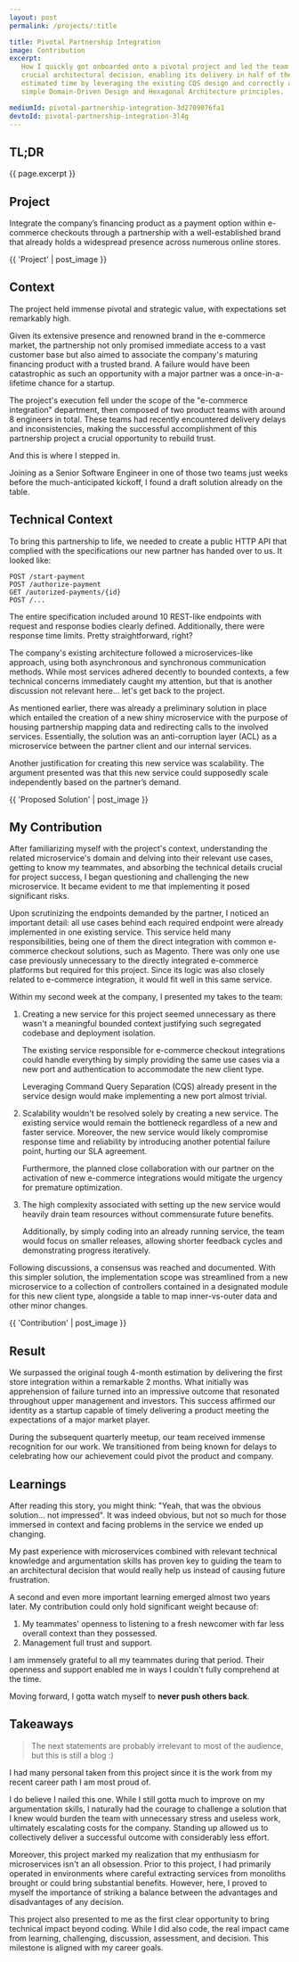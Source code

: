 ```yaml
---
layout: post
permalink: /projects/:title

title: Pivotal Partnership Integration
image: Contribution
excerpt:
   How I quickly got onboarded onto a pivotal project and led the team to make a
   crucial architectural decision, enabling its delivery in half of the initial
   estimated time by leveraging the existing CQS design and correctly applying
   simple Domain-Driven Design and Hexagonal Architecture principles.

mediumId: pivotal-partnership-integration-3d2709076fa1
devtoId: pivotal-partnership-integration-3l4g
---
```


## TL;DR

{{ page.excerpt }}

## Project

Integrate the company’s financing product as a payment option within e-commerce
checkouts through a partnership with a well-established brand that already holds
a widespread presence across numerous online stores.

{{ 'Project' | post_image }}

## Context

The project held immense pivotal and strategic value, with expectations set
remarkably high.

Given its extensive presence and renowned brand in the e-commerce market, the
partnership not only promised immediate access to a vast customer base but also
aimed to associate the company's maturing financing product with a trusted
brand. A failure would have been catastrophic as such an opportunity with a
major partner was a once-in-a-lifetime chance for a startup.

The project's execution fell under the scope of the "e-commerce integration"
department, then composed of two product teams with around 8 engineers in total.
These teams had recently encountered delivery delays and inconsistencies, making
the successful accomplishment of this partnership project a crucial opportunity
to rebuild trust.

And this is where I stepped in.

Joining as a Senior Software Engineer in one of those two teams just weeks
before the much-anticipated kickoff, I found a draft solution already on the
table.


## Technical Context

To bring this partnership to life, we needed to create a public HTTP API that
complied with the specifications our new partner has handed over to us. It
looked like:

```
POST /start-payment
POST /authorize-payment
GET /autorized-payments/{id}
POST /...
```

The entire specification included around 10 REST-like endpoints with request and
response bodies clearly defined. Additionally, there were response time limits.
Pretty straightforward, right?

The company's existing architecture followed a microservices-like approach,
using both asynchronous and synchronous communication methods. While most
services adhered decently to bounded contexts, a few technical concerns
immediately caught my attention, but that is another discussion not relevant
here... let's get back to the project.

As mentioned earlier, there was already a preliminary solution in place which
entailed the creation of a new shiny microservice with the purpose of housing
partnership mapping data and redirecting calls to the involved services.
Essentially, the solution was an anti-corruption layer (ACL) as a microservice
between the partner client and our internal services.

Another justification for creating this new service was scalability. The
argument presented was that this new service could supposedly scale
independently based on the partner’s demand.

{{ 'Proposed Solution' | post_image }}

## My Contribution 

After familiarizing myself with the project's context, understanding the related
microservice's domain and delving into their relevant use cases, getting to know
my teammates, and absorbing the technical details crucial for project success, I
began questioning and challenging the new microservice. It became evident to me
that implementing it posed significant risks.

Upon scrutinizing the endpoints demanded by the partner, I noticed an important
detail: all use cases behind each required endpoint were already implemented in
one existing service. This service held many responsibilities, being one of them
the direct integration with common e-commerce checkout solutions, such as
Magento. There was only one use case previously unnecessary to the directly
integrated e-commerce platforms but required for this project.  Since its logic
was also closely related to e-commerce integration, it would fit well in this
same service.

Within my second week at the company, I presented my takes to the team:

1. Creating a new service for this project seemed unnecessary as there wasn't a
   meaningful bounded context justifying such segregated codebase and deployment
   isolation.

   The existing service responsible for e-commerce checkout integrations could
   handle everything by simply providing the same use cases via a new port and
   authentication to accommodate the new client type.

   Leveraging Command Query Separation (CQS) already present in the service
   design would make implementing a new port almost trivial.

2. Scalability wouldn't be resolved solely by creating a new service. The
   existing service would remain the bottleneck regardless of a new and faster
   service. Moreover, the new service would likely compromise response time and
   reliability by introducing another potential failure point, hurting our SLA
   agreement.

   Furthermore, the planned close collaboration with our partner on the
   activation of new e-commerce integrations would mitigate the urgency for
   premature optimization.

3. The high complexity associated with setting up the new service would heavily
   drain team resources without commensurate future benefits.

   Additionally, by simply coding into an already running service, the team
   would focus on smaller releases, allowing shorter feedback cycles and
   demonstrating progress iteratively.

Following discussions, a consensus was reached and documented. With this simpler
solution, the implementation scope was streamlined from a new microservice to a
collection of controllers contained in a designated module for this new client
type, alongside a table to map inner-vs-outer data and other minor changes.

{{ 'Contribution' | post_image }}

## Result

We surpassed the original tough 4-month estimation by delivering the first
store integration within a remarkable 2 months. What initially was apprehension
of failure turned into an impressive outcome that resonated throughout upper
management and investors. This success affirmed our identity as a startup
capable of timely delivering a product meeting the expectations of a major
market player.

During the subsequent quarterly meetup, our team received immense recognition
for our work. We transitioned from being known for delays to celebrating how our
achievement could pivot the product and company.

## Learnings

After reading this story, you might think: "Yeah, that was the obvious
solution... not impressed". It was indeed obvious, but not so much for those
immersed in context and facing problems in the service we ended up changing.

My past experience with microservices combined with relevant technical knowledge
and argumentation skills has proven key to guiding the team to an architectural
decision that would really help us instead of causing future frustration.

A second and even more important learning emerged almost two years later. My
contribution could only hold significant weight because of:

1. My teammates' openness to listening to a fresh newcomer with far less overall
   context than they possessed.
2. Management full trust and support.

I am immensely grateful to all my teammates during that period. Their openness
and support enabled me in ways I couldn't fully comprehend at the time.

Moving forward, I gotta watch myself to **never push others back**.

## Takeaways

> The next statements are probably irrelevant to most of the audience, but this
> is still a blog :)

I had many personal taken from this project since it is the work from my recent
career path I am most proud of.

I do believe I nailed this one. While I still gotta much to improve on my
argumentation skills, I naturally had the courage to challenge a solution that I
knew would burden the team with unnecessary stress and useless work, ultimately
escalating costs for the company. Standing up allowed us to collectively deliver
a successful outcome with considerably less effort.

Moreover, this project marked my realization that my enthusiasm for
microservices isn't an all obsession. Prior to this project, I had primarily
operated in environments where careful extracting services from monoliths
brought or could bring substantial benefits. However, here, I proved to myself
the importance of striking a balance between the advantages and disadvantages of
any decision.

This project also presented to me as the first clear opportunity to bring
technical impact beyond coding. While I did also code, the real impact came from
learning, challenging, discussion, assessment, and decision. This milestone is
aligned with my career goals.

